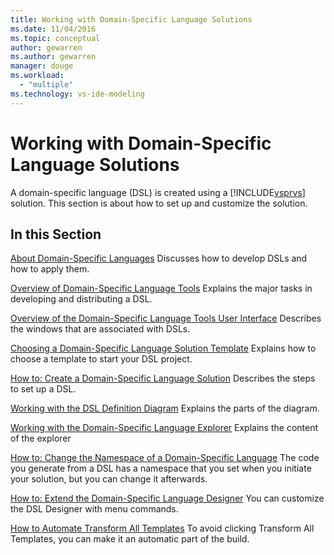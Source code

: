 ```yaml
---
title: Working with Domain-Specific Language Solutions
ms.date: 11/04/2016
ms.topic: conceptual
author: gewarren
ms.author: gewarren
manager: douge
ms.workload:
  - "multiple"
ms.technology: vs-ide-modeling
---
```

# Working with Domain-Specific Language Solutions
A domain-specific language (DSL) is created using a [!INCLUDE[vsprvs](../code-quality/includes/vsprvs_md.md)] solution. This section is about how to set up and customize the solution.

## In this Section
 [About Domain-Specific Languages](../modeling/about-domain-specific-languages.md)
 Discusses how to develop DSLs and how to apply them.

 [Overview of Domain-Specific Language Tools](../modeling/overview-of-domain-specific-language-tools.md)
 Explains the major tasks in developing and distributing a DSL.

 [Overview of the Domain-Specific Language Tools User Interface](../modeling/overview-of-the-domain-specific-language-tools-user-interface.md)
 Describes the windows that are associated with DSLs.

 [Choosing a Domain-Specific Language Solution Template](../modeling/choosing-a-domain-specific-language-solution-template.md)
 Explains how to choose a template to start your DSL project.

 [How to: Create a Domain-Specific Language Solution](../modeling/how-to-create-a-domain-specific-language-solution.md)
 Describes the steps to set up a DSL.

 [Working with the DSL Definition Diagram](../modeling/working-with-the-dsl-definition-diagram.md)
 Explains the parts of the diagram.

 [Working with the Domain-Specific Language Explorer](../modeling/working-with-the-domain-specific-language-explorer.md)
 Explains the content of the explorer

 [How to: Change the Namespace of a Domain-Specific Language](../modeling/how-to-change-the-namespace-of-a-domain-specific-language.md)
 The code you generate from a DSL has a namespace that you set when you initiate your solution, but you can change it afterwards.

 [How to: Extend the Domain-Specific Language Designer](../modeling/how-to-extend-the-domain-specific-language-designer.md)
 You can customize the DSL Designer with menu commands.

 [How to Automate Transform All Templates](http://msdn.microsoft.com/b63cfe20-fe5e-47cc-9506-59b29bca768a)
 To avoid clicking Transform All Templates, you can make it an automatic part of the build.